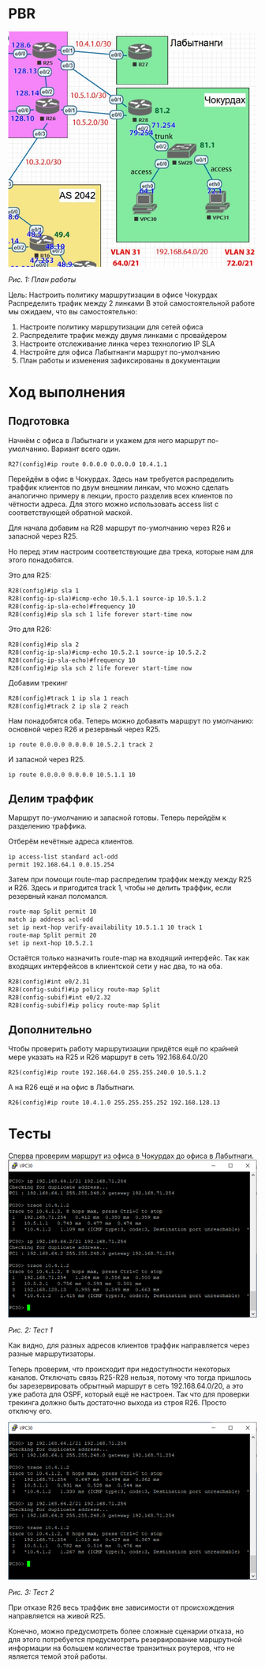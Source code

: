# PBR
![Здесь должна быть картинка с сетью](pbr-net.jpg)

*Рис. 1: План работы*

Цель: Настроить политику маршрутизации в офисе Чокурдах
Распределить трафик между 2 линками
В этой самостоятельной работе мы ожидаем, что вы самостоятельно:
1. Настроите политику маршрутизации для сетей офиса
2. Распределите трафик между двумя линками с провайдером
3. Настроите отслеживание линка через технологию IP SLA
4. Настройте для офиса Лабытнанги маршрут по-умолчанию
5. План работы и изменения зафиксированы в документации

# Ход выполнения

## Подготовка
Начнём с офиса в Лабытнаги и укажем для него маршрут по-умолчанию. Вариант всего один.
```
R27(config)#ip route 0.0.0.0 0.0.0.0 10.4.1.1
```

Перейдём в офис в Чокурдах. Здесь нам требуется распределить траффик клиентов по двум внешним линкам, что можно сделать аналогично примеру в лекции, просто разделив всех клиентов по чётности адреса. Для этого можно использовать access list с соответствующей обратной маской.

Для начала добавим на R28 маршрут по-умолчанию через R26 и запасной через R25.

Но перед этим настроим соответствующие два трека, которые нам для этого понадобятся.

Это для R25:
```
R28(config)#ip sla 1
R28(config-ip-sla)#icmp-echo 10.5.1.1 source-ip 10.5.1.2
R28(config-ip-sla-echo)#frequency 10
R28(config)#ip sla sch 1 life forever start-time now
```

Это для R26:
```
R28(config)#ip sla 2
R28(config-ip-sla)#icmp-echo 10.5.2.1 source-ip 10.5.2.2
R28(config-ip-sla-echo)#frequency 10
R28(config)#ip sla sch 2 life forever start-time now
```

Добавим трекинг
```
R28(config)#track 1 ip sla 1 reach
R28(config)#track 2 ip sla 2 reach
```

Нам понадобятся оба.
Теперь можно добавить маршрут по умолчанию: основной через R26 и резервный через R25.
```
ip route 0.0.0.0 0.0.0.0 10.5.2.1 track 2
```
И запасной через R25.
```
ip route 0.0.0.0 0.0.0.0 10.5.1.1 10
```

## Делим траффик
Маршрут по-умолчанию и запасной готовы. Теперь перейдём к разделению траффика.

Отберём нечётные адреса клиентов.

```
ip access-list standard acl-odd
permit 192.168.64.1 0.0.15.254
```

Затем при помощи route-map распределим траффик между между R25 и R26. Здесь и пригодится track 1, чтобы не делить траффик, если резервный канал поломался.

```
route-map Split permit 10
match ip address acl-odd
set ip next-hop verify-availability 10.5.1.1 10 track 1
route-map Split permit 20
set ip next-hop 10.5.2.1
```

Остаётся только назначить route-map на входящий интерфейс. Так как входящих интерфейсов в клиентской сети у нас два, то на оба.

```
R28(config)#int e0/2.31
R28(config-subif)#ip policy route-map Split
R28(config-subif)#int e0/2.32
R28(config-subif)#ip policy route-map Split
```

## Дополнительно
Чтобы проверить работу маршрутизации придётся ещё по крайней мере указать на R25 и R26 маршрут в сеть 192.168.64.0/20
```
R25(config)#ip route 192.168.64.0 255.255.240.0 10.5.1.2
```
А на R26 ещё и на офис в Лабытнаги.
```
R26(config)#ip route 10.4.1.0 255.255.255.252 192.168.128.13
```

# Тесты
Сперва проверим маршрут из офиса в Чокурдах до офиса в Лабытнаги.
![Здесь должна быть картинка с тестом](pbr-split.png)

*Рис. 2: Тест 1*

Как видно, для разных адресов клиентов траффик направляется через разные маршрутизаторы.

Теперь проверим, что происходит при недоступности некоторых каналов.
Отключать связь R25-R28 нельзя, потому что тогда пришлось бы зарезервировать обрытный маршрут в сеть 192.168.64.0/20, а это уже работа для OSPF, который ещё не настроен. Так что для проверки трекинга должно быть достаточно выхода из строя R26. Просто отключу его.

![Здесь должна быть картинка с тестом](pbr-failure.png)

*Рис. 3: Тест 2*

При отказе R26 весь траффик вне зависимости от происхождения направляется на живой R25.

Конечно, можно предусмотреть более сложные сценарии отказа, но для этого потребуется предусмотреть резервирование маршрутной информации на большем количестве транзитных роутеров, что не является темой этой работы.